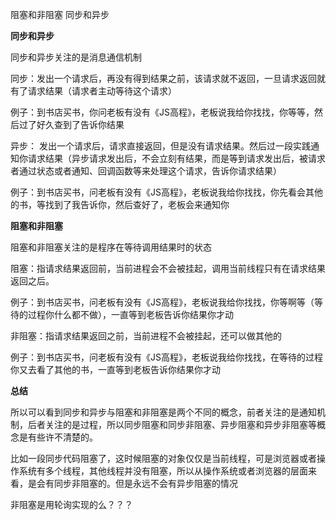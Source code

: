 阻塞和非阻塞
同步和异步

**同步和异步**

同步和异步关注的是消息通信机制

同步：发出一个请求后，再没有得到结果之前，该请求就不返回，一旦请求返回就有了请求结果（请求者主动等待这个请求）

例子：到书店买书，你问老板有没有《JS高程》，老板说我给你找找，你等等，然后过了好久查到了告诉你结果


异步： 发出一个请求后，请求直接返回，但是没有请求结果。然后过一段实践通知你请求结果（异步请求发出后，不会立刻有结果，而是等到请求发出后，被请求者通过状态或者通知、回调函数等来处理这个请求，告诉你请求结果）

例子：到书店买书，问老板有没有《JS高程》，老板说我给你找找，你先看会其他的书，等找到了我告诉你，然后查好了，老板会来通知你

**阻塞和非阻塞**

阻塞和非阻塞关注的是程序在等待调用结果时的状态

阻塞：指请求结果返回前，当前进程会不会被挂起，调用当前线程只有在请求结果返回之后。

例子：到书店买书，问老板有没有《JS高程》，老板说我给你找找，你等啊等（等待的过程你什么都不做），一直等到老板告诉你结果你才动

非阻塞：指请求结果返回之前，当前进程不会被挂起，还可以做其他的

例子：到书店买书，问老板有没有《JS高程》，老板说我给你找找，在等待的过程你又去看了其他的书，一直等到老板告诉你结果你才动

**总结**

所以可以看到同步和异步与阻塞和非阻塞是两个不同的概念，前者关注的是通知机制，后者关注的是过程，所以同步阻塞和同步非阻塞、异步阻塞和异步非阻塞等概念是有些许不清楚的。


比如一段同步代码阻塞了，这时候阻塞的对象仅仅是当前线程，可是浏览器或者操作系统有多个线程，其他线程并没有阻塞，所以从操作系统或者浏览器的层面来看，是会有同步非阻塞的。但是永远不会有异步阻塞的情况


非阻塞是用轮询实现的么？？？

[^LaTeX]: https://www.zhihu.com/question/39565359?sort=created
[^LaTeX]: https://www.zhihu.com/question/19732473